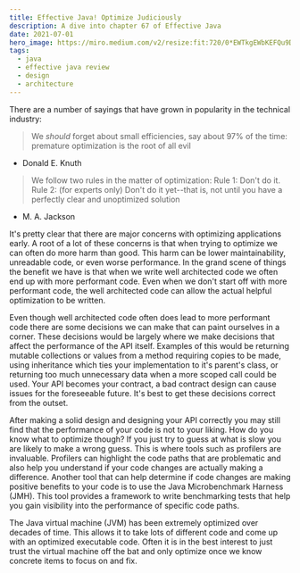```yaml
---
title: Effective Java! Optimize Judiciously
description: A dive into chapter 67 of Effective Java
date: 2021-07-01
hero_image: https://miro.medium.com/v2/resize:fit:720/0*EWTkgEWbKEFQu9Du
tags:
  - java
  - effective java review
  - design
  - architecture
---
```


There are a number of sayings that have grown in popularity in the technical industry:

> We _should_ forget about small efficiencies, say about 97% of the time: premature optimization is the root of all evil
- Donald E. Knuth

> We follow two rules in the matter of optimization:
Rule 1: Don't do it.
Rule 2: (for experts only) Don't do it yet--that is, not until you have a perfectly clear and unoptimized solution
- M. A. Jackson

It's pretty clear that there are major concerns with optimizing applications early. A root of a lot of these concerns is that when trying to optimize we can often do more harm than good. This harm can be lower maintainability, unreadable code, or even worse performance. In the grand scene of things the benefit we have is that when we write well architected code we often end up with more performant code. Even when we don't start off with more performant code, the well architected code can allow the actual helpful optimization to be written. 

Even though well architected code often does lead to more performant code there are some decisions we can make that can paint ourselves in a corner. These decisions would be largely where we make decisions that affect the performance of the API itself. Examples of this would be returning mutable collections or values from a method requiring copies to be made, using inheritance which ties your implementation to it's parent's class, or returning too much unnecessary data when a more scoped call could be used. Your API becomes your contract, a bad contract design can cause issues for the foreseeable future. It's best to get these decisions correct from the outset. 

After making a solid design and designing your API correctly you may still find that the performance of your code is not to your liking. How do you know what to optimize though? If you just try to guess at what is slow you are likely to make a wrong guess. This is where tools such as profilers are invaluable. Profilers can highlight the code paths that are problematic and also help you understand if your code changes are actually making a difference. Another tool that can help determine if code changes are making positive benefits to your code is to use the Java Microbenchmark Harness (JMH). This tool provides a framework to write benchmarking tests that help you gain visibility into the performance of specific code paths. 

The Java virtual machine (JVM) has been extremely optimized over decades of time. This allows it to take lots of different code and come up with an optimized executable code. Often it is in the best interest to just trust the virtual machine off the bat and only optimize once we know concrete items to focus on and fix. 

